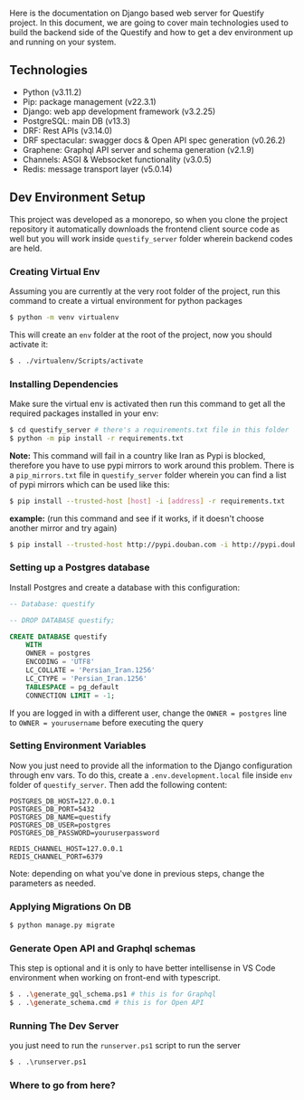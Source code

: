 Here is the documentation on Django based web server for Questify project. In this document, we are going to cover main technologies used to build the backend side of the Questify and how to get a dev environment up and running on your system.

## Technologies

* Python (v3.11.2)
* Pip: package management (v22.3.1)
* Django: web app development framework (v3.2.25)
* PostgreSQL: main DB (v13.3)
* DRF: Rest APIs (v3.14.0)
* DRF spectacular: swagger docs & Open API spec generation (v0.26.2)
* Graphene: Graphql API server and schema generation (v2.1.9) 
* Channels: ASGI & Websocket functionality (v3.0.5)
* Redis: message transport layer (v5.0.14)
## Dev Environment Setup

This project was developed as a monorepo, so when you clone the project repository it automatically downloads the frontend client source code as well but you will work inside `questify_server` folder wherein backend codes are held.

### Creating Virtual Env

Assuming you are currently at the very root folder of the project, run this command to create a virtual environment for python packages

```bash
$ python -m venv virtualenv
```

This will create an `env` folder at the root of the project, now you should activate it:

```bash
$ . ./virtualenv/Scripts/activate
```

### Installing Dependencies

Make sure the virtual env is activated then run this command to get all the required packages installed in your env:

```bash
$ cd questify_server # there's a requirements.txt file in this folder
$ python -m pip install -r requirements.txt
```

**Note:** This command will fail in a country like Iran as Pypi is blocked, therefore you have to use pypi mirrors to work around this problem. There is a `pip_mirrors.txt` file in `questify_server` folder wherein you can find a list of pypi mirrors which can be used like this:

```bash
$ pip install --trusted-host [host] -i [address] -r requirements.txt
```

**example:** (run this command and see if it works, if it doesn't choose another mirror and try again)

```bash
$ pip install --trusted-host http://pypi.douban.com -i http://pypi.douban.com/simple/ -r requirements.txt
```

### Setting up a Postgres database

Install Postgres and create a database with this configuration:

```SQL
-- Database: questify

-- DROP DATABASE questify;

CREATE DATABASE questify
    WITH 
    OWNER = postgres
    ENCODING = 'UTF8'
    LC_COLLATE = 'Persian_Iran.1256'
    LC_CTYPE = 'Persian_Iran.1256'
    TABLESPACE = pg_default
    CONNECTION LIMIT = -1;
```

If you are logged in with a different user, change the `OWNER = postgres` line to `OWNER = yourusername` before executing the query

### Setting Environment Variables

Now you just need to provide all the information to the Django configuration through env vars. To do this, create a `.env.development.local` file inside `env` folder of `questify_server`. Then add the following content:

```config
POSTGRES_DB_HOST=127.0.0.1
POSTGRES_DB_PORT=5432
POSTGRES_DB_NAME=questify
POSTGRES_DB_USER=postgres
POSTGRES_DB_PASSWORD=youruserpassword

REDIS_CHANNEL_HOST=127.0.0.1
REDIS_CHANNEL_PORT=6379
```

Note: depending on what you've done in previous steps, change the parameters as needed.

### Applying Migrations On DB

```bash
$ python manage.py migrate
```

### Generate Open API and Graphql schemas

This step is optional and it is only to have better intellisense in  VS Code environment when working on front-end with typescript.

```bash
$ . .\generate_gql_schema.ps1 # this is for Graphql
$ . .\generate_schema.cmd # this is for Open API 
```
### Running The Dev Server

you just need to run the `runserver.ps1` script to run the server

```ps
$ . .\runserver.ps1
```

### Where to go from here?
